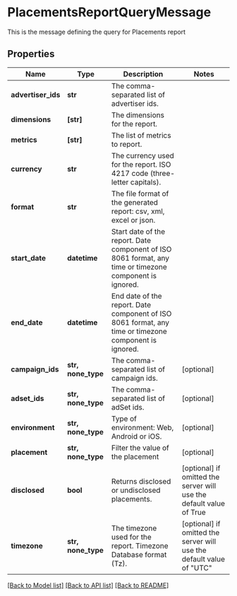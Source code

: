 # PlacementsReportQueryMessage

This is the message defining the query for Placements report

## Properties
Name | Type | Description | Notes
------------ | ------------- | ------------- | -------------
**advertiser_ids** | **str** | The comma-separated list of advertiser ids. | 
**dimensions** | **[str]** | The dimensions for the report. | 
**metrics** | **[str]** | The list of metrics to report. | 
**currency** | **str** | The currency used for the report. ISO 4217 code (three-letter capitals). | 
**format** | **str** | The file format of the generated report: csv, xml, excel or json. | 
**start_date** | **datetime** | Start date of the report. Date component of ISO 8061 format, any time or timezone component is ignored. | 
**end_date** | **datetime** | End date of the report. Date component of ISO 8061 format, any time or timezone component is ignored. | 
**campaign_ids** | **str, none_type** | The comma-separated list of campaign ids. | [optional] 
**adset_ids** | **str, none_type** | The comma-separated list of adSet ids. | [optional] 
**environment** | **str, none_type** | Type of environment: Web, Android or iOS. | [optional] 
**placement** | **str, none_type** | Filter the value of the placement | [optional] 
**disclosed** | **bool** | Returns disclosed or undisclosed placements. | [optional]  if omitted the server will use the default value of True
**timezone** | **str, none_type** | The timezone used for the report. Timezone Database format (Tz). | [optional]  if omitted the server will use the default value of "UTC"

[[Back to Model list]](../README.md#documentation-for-models) [[Back to API list]](../README.md#documentation-for-api-endpoints) [[Back to README]](../README.md)


